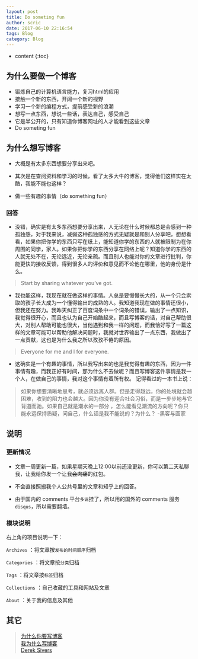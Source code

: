 ```yaml
---
layout: post
title: Do someting fun
author: scric
date: 2017-06-10 22:16:54
tags: Blog
category: Blog
---
```


* content
{:toc}


## 为什么要做一个博客
<ul>
    <li>锻炼自己的计算机语言能力，复习html的应用</li>
    <li>接触一个新的东西，开阔一个新的视野</li>
    <li>学习一个新的编程方式，提前感受新的浪潮</li>
    <li>想写一点东西，想说一些话，表达自己，感受自己</li>
	<li>它是半公开的，只有知道你博客网址的人才能看到这些文章</li>
    <li>Do someting fun</li>
</ul>  






## 为什么想写博客   

- 大概是有太多东西想要分享出来吧。   
   
- 其次是在查阅资料和学习的时候，看了太多大牛的博客，觉得他们这样实在太酷，我能不能也这样？ 
  
- 做一些有趣的事情（do something fun）  
  


### 回答  
  
- 没错，确实是有太多东西想要分享出来，人无论在什么时候都总是会感到一种孤独感，对于我来说，减弱这种孤独感的方式无疑就是和别人分享吧，想想看看，如果你把你学的东西只写在纸上，能知道你学的东西的人就被限制为在你周围的同学，家人。如果你把你学的东西分享在网络上呢？知道你学的东西的人就无处不在，无论远近，无论亲疏。而且别人也能对你的文章进行批判，你能更快的接收反馈，得到很多人的评价和意见而不论他在哪里，他的身份是什么。
 > Start by sharing whatever you’ve got.
- 我也能这样，我现在就在做这样的事情。人总是要慢慢长大的，从一个只会索取的孩子长大成为一个懂得输出的成熟的人。我知道我现在做的事情还很小，但我还在努力。我昨天纠正了百度词条中一个词条的错误，输出了一点知识，我觉得很开心，而且也认为自己开始酷起来，而且写博客的话，对自己帮助很大，对别人帮助可能也很大，当他遇到和我一样的问题，而我恰好写了一篇这样的文章可能可以帮助他解决问题时，我就对世界输出了一点东西，我做出了一点贡献，这也是为什么我之所以孜孜不倦的原因。
 > Everyone for me and I for everyone.
- 这确实是一个有趣的事情，所以我写出来的也是我觉得有趣的东西，因为一件事情有趣，而我正好有时间，那为什么不去做呢？而且写博客这件事情是我一个人，在做自己的事情，我对这个事情有着所有权。
记得看过的一本书上说：
> 如果你想要清晰地思考，就必须远离人群。但是走得越远，你的处境就会越困难，收到的阻力也会越大。因为你没有迎合社会习俗，而是一步步地与它背道而驰。如果自己就是潮水的一部分 ，怎么能看见潮流的方向呢？你只能永远保持质疑，问自己，什么话是我不能说的？为什么？      -黑客与画家
  
  
  
## 说明

### 更新情况

- 文章一周更新一篇，如果星期天晚上12:00以前还没更新，你可以第二天私聊我，让我给你发一个让我~~会肉痛~~的红包。  
  
- 不会直接照搬我个人公共号里的文章和知乎上的回答。  
  
- 由于国内的 comments 平台`多说`挂了，所以用的国外的 comments 服务`disqus`，所以需要翻墙。
  
### 模块说明

右上角的项目说明一下：

`Archives` ：将文章按`发布的时间顺序`归档

`Categories` ：将文章按`分类`归档

`Tags` ：将文章按`标签`归档

`Collections` ：自己收藏的工具和网站及文章

`About` ：关于我的信息及其他

  
## 其它

> [为什么你要写博客](https://zhuanlan.zhihu.com/p/19743861)       
> [我为什么写博客][2]  
> [Derek Sivers][3]  


  [1]: https://zhuanlan.zhihu.com/p/19725212
  [2]: http://www.cnblogs.com/bangerlee/archive/2011/09/11/2173632.html
  [3]: http://sivers.org/sharing